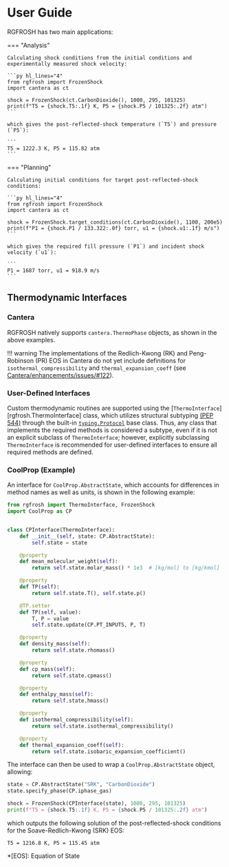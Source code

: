 # User Guide

RGFROSH has two main applications:

=== "Analysis"
    
    Calculating shock conditions from the initial conditions and experimentally measured shock velocity:
    
    ```py hl_lines="4"
    from rgfrosh import FrozenShock
    import cantera as ct
    
    shock = FrozenShock(ct.CarbonDioxide(), 1000, 295, 101325)
    print(f"T5 = {shock.T5:.1f} K, P5 = {shock.P5 / 101325:.2f} atm")
    ```

    which gives the post-reflected-shock temperature (`T5`) and pressure (`P5`):
    
    ```
    T5 = 1222.3 K, P5 = 115.82 atm
    ```

=== "Planning"
    
    Calculating initial conditions for target post-reflected-shock conditions:
    
    ```py hl_lines="4"
    from rgfrosh import FrozenShock
    import cantera as ct
    
    shock = FrozenShock.target_conditions(ct.CarbonDioxide(), 1100, 200e5)
    print(f"P1 = {shock.P1 / 133.322:.0f} torr, u1 = {shock.u1:.1f} m/s")
    ```
    
    which gives the required fill pressure (`P1`) and incident shock velocity (`u1`):
    
    ```
    P1 = 1687 torr, u1 = 918.9 m/s
    ```

## Thermodynamic Interfaces 

### Cantera

RGFROSH natively supports `cantera.ThermoPhase` objects, as shown in the
above examples.

!!! warning
    The implementations of the Redlich-Kwong (RK) and Peng-Robinson (PR) EOS
    in Cantera do not yet include definitions for `isothermal_compressibility` and 
    `thermal_expansion_coeff` 
    (see [Cantera/enhancements/issues/#122](https://github.com/Cantera/enhancements/issues/122)).

### User-Defined Interfaces

Custom thermodynamic routines are supported using the 
[`ThermoInterface`][rgfrosh.ThermoInterface] class, which utilizes structural 
subtyping [(PEP 544)](https://www.python.org/dev/peps/pep-0544/) through the 
built-in [`typing.Protocol`](https://docs.python.org/3/library/typing.html#typing.Protocol)
base class. Thus, any class that implements the required methods is considered a 
subtype, even if it is not an explicit subclass of `ThermoInterface`; however, 
explicitly subclassing `ThermoInterface` is recommended for user-defined 
interfaces to ensure all required methods are defined.

### CoolProp (Example)

An interface for `CoolProp.AbstractState`, which accounts for differences 
in method names as well as units, is shown in the following example:

```py
from rgfrosh import ThermoInterface, FrozenShock
import CoolProp as CP


class CPInterface(ThermoInterface):
    def __init__(self, state: CP.AbstractState):
        self.state = state

    @property
    def mean_molecular_weight(self):
        return self.state.molar_mass() * 1e3  # [kg/mol] to [kg/kmol]

    @property
    def TP(self):
        return self.state.T(), self.state.p()

    @TP.setter
    def TP(self, value):
        T, P = value
        self.state.update(CP.PT_INPUTS, P, T)

    @property
    def density_mass(self):
        return self.state.rhomass()

    @property
    def cp_mass(self):
        return self.state.cpmass()

    @property
    def enthalpy_mass(self):
        return self.state.hmass()

    @property
    def isothermal_compressibility(self):
        return self.state.isothermal_compressibility()

    @property
    def thermal_expansion_coeff(self):
        return self.state.isobaric_expansion_coefficient()
```

The interface can then be used to wrap a `CoolProp.AbstractState` object, allowing:

```py hl_lines="4"
state = CP.AbstractState("SRK", "CarbonDioxide")
state.specify_phase(CP.iphase_gas)

shock = FrozenShock(CPInterface(state), 1000, 295, 101325)
print(f"T5 = {shock.T5:.1f} K, P5 = {shock.P5 / 101325:.2f} atm")
```

which outputs the following solution of the post-reflected-shock conditions 
for the Soave-Redlich-Kwong (SRK) EOS:

```
T5 = 1216.8 K, P5 = 115.45 atm
```


*[EOS]: Equation of State
